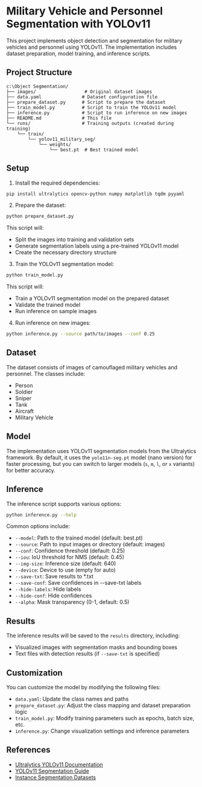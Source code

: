 # Military Vehicle and Personnel Segmentation with YOLOv11

This project implements object detection and segmentation for military vehicles and personnel using YOLOv11. The implementation includes dataset preparation, model training, and inference scripts.

## Project Structure

```
c:\Object Segmentation/
├── images/                  # Original dataset images
├── data.yaml               # Dataset configuration file
├── prepare_dataset.py      # Script to prepare the dataset
├── train_model.py          # Script to train the YOLOv11 model
├── inference.py            # Script to run inference on new images
├── README.md               # This file
└── runs/                   # Training outputs (created during training)
    └── train/
        └── yolov11_military_seg/
            └── weights/
                └── best.pt  # Best trained model
```

## Setup

1. Install the required dependencies:

```bash
pip install ultralytics opencv-python numpy matplotlib tqdm pyyaml
```

2. Prepare the dataset:

```bash
python prepare_dataset.py
```

This script will:
- Split the images into training and validation sets
- Generate segmentation labels using a pre-trained YOLOv11 model
- Create the necessary directory structure

3. Train the YOLOv11 segmentation model:

```bash
python train_model.py
```

This script will:
- Train a YOLOv11 segmentation model on the prepared dataset
- Validate the trained model
- Run inference on sample images

4. Run inference on new images:

```bash
python inference.py --source path/to/images --conf 0.25
```

## Dataset

The dataset consists of images of camouflaged military vehicles and personnel. The classes include:

- Person
- Soldier
- Sniper
- Tank
- Aircraft
- Military Vehicle

## Model

The implementation uses YOLOv11 segmentation models from the Ultralytics framework. By default, it uses the `yolo11n-seg.pt` model (nano version) for faster processing, but you can switch to larger models (`s`, `m`, `l`, or `x` variants) for better accuracy.

## Inference

The inference script supports various options:

```bash
python inference.py --help
```

Common options include:

- `--model`: Path to the trained model (default: best.pt)
- `--source`: Path to input images or directory (default: images)
- `--conf`: Confidence threshold (default: 0.25)
- `--iou`: IoU threshold for NMS (default: 0.45)
- `--img-size`: Inference size (default: 640)
- `--device`: Device to use (empty for auto)
- `--save-txt`: Save results to *.txt
- `--save-conf`: Save confidences in --save-txt labels
- `--hide-labels`: Hide labels
- `--hide-conf`: Hide confidences
- `--alpha`: Mask transparency (0-1, default: 0.5)

## Results

The inference results will be saved to the `results` directory, including:

- Visualized images with segmentation masks and bounding boxes
- Text files with detection results (if `--save-txt` is specified)

## Customization

You can customize the model by modifying the following files:

- `data.yaml`: Update the class names and paths
- `prepare_dataset.py`: Adjust the class mapping and dataset preparation logic
- `train_model.py`: Modify training parameters such as epochs, batch size, etc.
- `inference.py`: Change visualization settings and inference parameters

## References

- [Ultralytics YOLOv11 Documentation](https://docs.ultralytics.com/)
- [YOLOv11 Segmentation Guide](https://docs.ultralytics.com/tasks/segment/)
- [Instance Segmentation Datasets](https://docs.ultralytics.com/datasets/segment/)